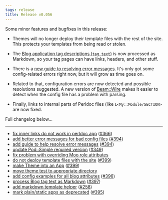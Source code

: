 ```yaml
---
tags: release
title: Release v0.056
---
```


Some minor features and bugfixes in this release:

* Themes will no longer deploy their template files with the rest of the
  site. This protects your templates from being read or stolen.

* The [Blog application tag descriptions (`tag_text`)](/pod/Statocles/App/Blog#tag_text)
  is now processed as Markdown, so your tag pages can have links,
  headers, and other stuff.

* There is a [new guide to resolving error
  messages](/pod/Statocles/Help/Error). It's only got some
  config-related errors right now, but it will grow as time goes on.

* Related to that, configuration errors are now detected and possible
  resolutions suggested. A new version of
  [Beam::Wire](https://metacpan.org/pod/Beam::Wire) makes it easier to
  detect when the config file has a problem with parsing.

* Finally, links to internal parts of Perldoc files (like
  `L<My::Module/SECTION>` are now fixed.

Full changelog below...

---

* [fix inner links do not work in perldoc app](https://github.com/preaction/Statocles/commit/4ab13e626460b36b68ba0746d2c9f234117e1bc3) ([#366](https://github.com/preaction/Statocles/issues/366))
* [add better error messages for bad config files](https://github.com/preaction/Statocles/commit/8264adbadc26ebe6ca51fea7306055bf167273d2) ([#394](https://github.com/preaction/Statocles/issues/394))
* [add guide to help resolve error messages](https://github.com/preaction/Statocles/commit/69cecc44b91fb116656da42cce1f45454b68c615) ([#394](https://github.com/preaction/Statocles/issues/394))
* [update Pod::Simple required version](https://github.com/preaction/Statocles/commit/ac20fc271e065d2f31eb7064792d02e26bca4c7e) ([#349](https://github.com/preaction/Statocles/issues/349))
* [fix problem with overriding Moo role attributes](https://github.com/preaction/Statocles/commit/0dea9e34239989884f94382d0d2dd3c2abc07207)
* [do not deploy template files with the site](https://github.com/preaction/Statocles/commit/06cb9fe0c033ba3be1c743601d3084cb09254d01) ([#399](https://github.com/preaction/Statocles/issues/399))
* [make Theme into an App](https://github.com/preaction/Statocles/commit/2c8d3d465f3e144a7b94236327a4cad0aa854e08) ([#399](https://github.com/preaction/Statocles/issues/399))
* [move theme test to appropriate directory](https://github.com/preaction/Statocles/commit/629457d50fe932f2865f82ee45b1b30858887bdd)
* [add config examples for all blog attributes](https://github.com/preaction/Statocles/commit/e9f15c9cd82b9953bab46e2b93df07ff406110f5) ([#396](https://github.com/preaction/Statocles/issues/396))
* [process Blog tag text as Markdown](https://github.com/preaction/Statocles/commit/9ba3046cb5e9ce0113174c9858ef8508a6c07408) ([#397](https://github.com/preaction/Statocles/issues/397))
* [add markdown template helper](https://github.com/preaction/Statocles/commit/1e635e65609aaa0b1c66775486146ed6161c3591) ([#258](https://github.com/preaction/Statocles/issues/258))
* [mark plain/static apps as deprecated](https://github.com/preaction/Statocles/commit/0b542ad3660590d76e948b7bf822297652e07afd) ([#395](https://github.com/preaction/Statocles/issues/395))
